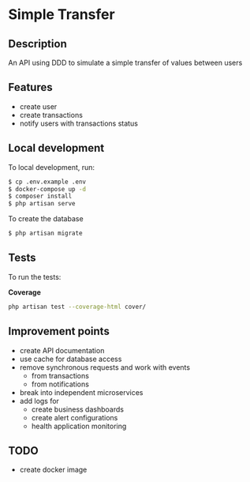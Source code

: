 # Simple Transfer

## Description
An API using DDD to simulate a simple transfer of values between users

## Features

- create user
- create transactions
- notify users with transactions status

## Local development

To local development, run:

```bash
$ cp .env.example .env
$ docker-compose up -d
$ composer install
$ php artisan serve
```

To create the database

```bash
$ php artisan migrate
```

## Tests

To run the tests:

**Coverage**
```bash
php artisan test --coverage-html cover/
```

## Improvement points

- create API documentation
- use cache for database access
- remove synchronous requests and work with events
  - from transactions
  - from notifications
- break into independent microservices
- add logs for
  - create business dashboards
  - create alert configurations
  - health application monitoring

## TODO

- create docker image 